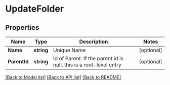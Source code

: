 # UpdateFolder

## Properties

Name | Type | Description | Notes
------------ | ------------- | ------------- | -------------
**Name** | **string** | Unique Name | [optional] 
**ParentId** | **string** | Id of Parent. If the parent id is null, this is a root-level entry | [optional] 

[[Back to Model list]](../README.md#documentation-for-models) [[Back to API list]](../README.md#documentation-for-api-endpoints) [[Back to README]](../README.md)


